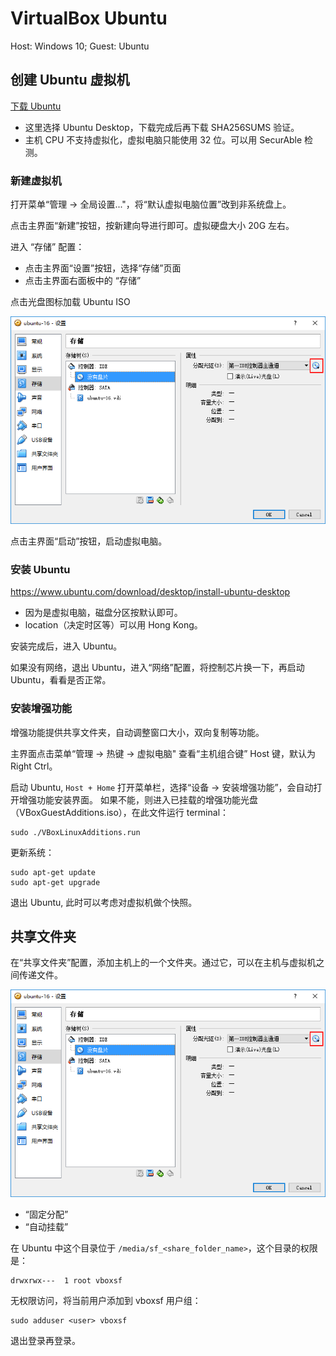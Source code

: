 # VirtualBox Ubuntu

Host: Windows 10; Guest: Ubuntu

## 创建 Ubuntu 虚拟机

[下载 Ubuntu](http://releases.ubuntu.com/)

- 这里选择 Ubuntu Desktop，下载完成后再下载 SHA256SUMS 验证。
- 主机 CPU 不支持虚拟化，虚拟电脑只能使用 32 位。可以用 SecurAble 检测。

### 新建虚拟机

打开菜单“管理 -> 全局设置..."，将“默认虚拟电脑位置”改到非系统盘上。

点击主界面“新建”按钮，按新建向导进行即可。虚拟硬盘大小 20G 左右。

进入 “存储” 配置：

- 点击主界面“设置”按钮，选择“存储”页面
- 点击主界面右面板中的 “存储”

点击光盘图标加载 Ubuntu ISO

![](images/storage.png)

点击主界面“启动”按钮，启动虚拟电脑。

### 安装 Ubuntu

<https://www.ubuntu.com/download/desktop/install-ubuntu-desktop>

- 因为是虚拟电脑，磁盘分区按默认即可。
- location（决定时区等）可以用 Hong Kong。

安装完成后，进入 Ubuntu。

如果没有网络，退出 Ubuntu，进入“网络”配置，将控制芯片换一下，再启动 Ubuntu，看看是否正常。

### 安装增强功能

增强功能提供共享文件夹，自动调整窗口大小，双向复制等功能。

主界面点击菜单“管理 -> 热键 -> 虚拟电脑" 查看“主机组合键” Host 键，默认为 Right Ctrl。

启动 Ubuntu, `Host + Home` 打开菜单栏，选择“设备 -> 安装增强功能”，会自动打开增强功能安装界面。
如果不能，则进入已挂载的增强功能光盘（VBoxGuestAdditions.iso），在此文件运行 terminal：

```shell
sudo ./VBoxLinuxAdditions.run
```

更新系统：

```shell
sudo apt-get update
sudo apt-get upgrade
```

退出 Ubuntu, 此时可以考虑对虚拟机做个快照。

## 共享文件夹

在“共享文件夹”配置，添加主机上的一个文件夹。通过它，可以在主机与虚拟机之间传递文件。

![](images/storage.png)

- “固定分配”
- “自动挂载”

在 Ubuntu 中这个目录位于 `/media/sf_<share_folder_name>`，这个目录的权限是：

```
drwxrwx---  1 root vboxsf
```

无权限访问，将当前用户添加到 vboxsf 用户组：

```shell
sudo adduser <user> vboxsf
```

退出登录再登录。


